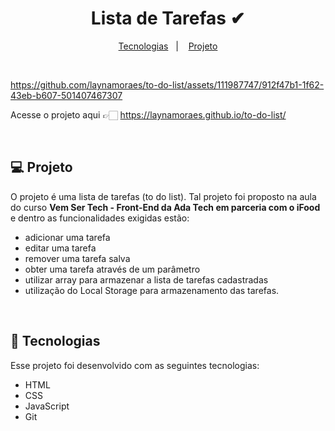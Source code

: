 <h1 align="center"> Lista de Tarefas ✔ </h1>

<p align="center">
  <a href="#-tecnologias">Tecnologias</a>&nbsp;&nbsp;&nbsp;|&nbsp;&nbsp;&nbsp;
  <a href="#-projeto">Projeto</a>
</p>

<br>



https://github.com/laynamoraes/to-do-list/assets/111987747/912f47b1-1f62-43eb-b607-501407467307



Acesse o projeto aqui 👉🏻 https://laynamoraes.github.io/to-do-list/

<br>

## 💻 Projeto

O projeto é uma lista de tarefas (to do list). Tal projeto foi proposto na aula do curso **Vem Ser Tech - Front-End da Ada Tech em parceria com o iFood** e dentro as funcionalidades exigidas estão:

- adicionar uma tarefa
- editar uma tarefa
- remover uma tarefa salva
- obter uma tarefa através de um parâmetro
- utilizar array para armazenar a lista de tarefas cadastradas
- utilização do Local Storage para armazenamento das tarefas.

<br>

## 🚀 Tecnologias

Esse projeto foi desenvolvido com as seguintes tecnologias:

- HTML
- CSS
- JavaScript
- Git
